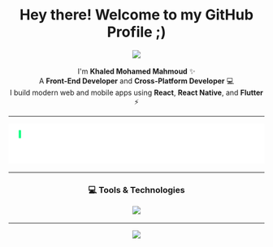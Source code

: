

<h1 align="center"> Hey there! Welcome to my GitHub Profile ;) </h1>

<p align="center">
  <img src="https://media3.giphy.com/media/v1.Y2lkPTc5MGI3NjExZjhpMGprZm1tbThtMXZjOHVxYnNpejRyZTgwd3J0eGpjN3ZrcnczeSZlcD12MV9pbnRlcm5hbF9naWZfYnlfaWQmY3Q9Zw/h408T6Y5GfmXBKW62l/giphy.gif" width="300"/>
</p>

</p>


<p align="center">
  I'm <b>Khaled Mohamed Mahmoud</b> ✨<br>
  A <b>Front-End Developer</b> and <b>Cross-Platform Developer</b> 💻<br>
  I build modern web and mobile apps using <b>React</b>, <b>React Native</b>, and <b>Flutter</b> ⚡
</p>

---


<p align="center">
  <img src="./assets/typing.svg" alt="Typing Animation" />
</p>


---

<h3 align="center">💻 Tools & Technologies</h3>
<p align="center">
  <img src="https://skillicons.dev/icons?i=html,css,js,react,flutter,github,vscode" />
</p>

---

<p align="center">
  <img src="https://media.giphy.com/media/f3iwJFOVOwuy7K6FFw/giphy.gif" width="400" />
</p>



